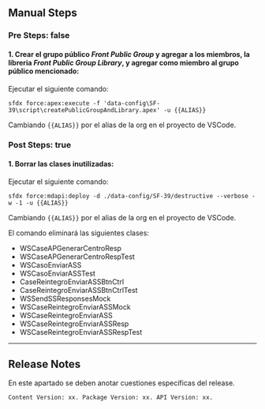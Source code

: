 ## Manual Steps
### Pre Steps: false

#### 1. Crear el grupo público *Front Public Group* y agregar a los miembros, la libreria *Front Public Group Library*, y agregar como miembro al grupo público mencionado:

Ejecutar el siguiente comando:

	sfdx force:apex:execute -f 'data-config\SF-39\script\createPublicGroupAndLibrary.apex' -u {{ALIAS}}

Cambiando <code>{{ALIAS}}</code> por el alias de la org en el proyecto de VSCode.

### Post Steps: true

#### 1. Borrar las clases inutilizadas:

Ejecutar el siguiente comando:

	sfdx force:mdapi:deploy -d ./data-config/SF-39/destructive --verbose -w -1 -u {{ALIAS}}

Cambiando <code>{{ALIAS}}</code> por el alias de la org en el proyecto de VSCode.

El comando eliminará las siguientes clases:

* WSCaseAPGenerarCentroResp
* WSCaseAPGenerarCentroRespTest
* WSCasoEnviarASS
* WSCasoEnviarASSTest
* CaseReintegroEnviarASSBtnCtrl
* CaseReintegroEnviarASSBtnCtrlTest
* WSSendSSResponsesMock
* WSCaseReintegroEnviarASSMock
* WSCaseReintegroEnviarASS
* WSCaseReintegroEnviarASSResp
* WSCaseReintegroEnviarASSRespTest

--------

## Release Notes

En este apartado se deben anotar cuestiones específicas del release.

`Content Version: xx.
Package Version: xx.
API Version: xx.`